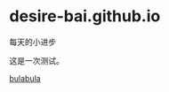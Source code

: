 # desire-bai.github.io
<html>
  <head>
    <meta charset="UTF-8">
    <title>desire-bai.github.io</title>
    <link rel="stylesheet" type="text/css" href="hui.css">
  </head>
  <body>
    <div class="bigdiv">
      <p>每天的小进步</p>
      <p>这是一次测试。</p>
      <a href="1.html">bulabula</a>
    </div>
  </body>
</html>
